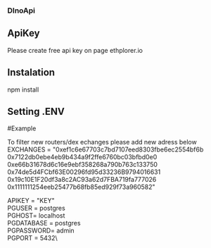 ### DInoApi
## ApiKey
Please create free api key on page ethplorer.io
## Instalation
npm install
## Setting .ENV

#Example

To filter new routers/dex echanges please add new adress below\
EXCHANGES = "0xef1c6e67703c7bd7107eed8303fbe6ec2554bf6b 0x7122db0ebe4eb9b434a9f2ffe6760bc03bfbd0e0 0xe66b31678d6c16e9ebf358268a790b763c133750 0x74de5d4FCbf63E00296fd95d33236B9794016631 0x19c10E1F20df3a8c2AC93a62d7FBA719fa777026 0x1111111254eeb25477b68fb85ed929f73a960582"

APIKEY = "KEY"\
PGUSER = postgres\
PGHOST= localhost\
PGDATABASE = postgres\
PGPASSWORD= admin\
PGPORT = 5432\

